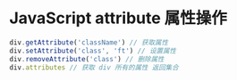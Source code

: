 # JavaScript attribute 属性操作

```js
div.getAttribute('className') // 获取属性
div.setAttribute('class', 'ft') // 设置属性
div.removeAttribute('class') // 删除属性
div.attributes // 获取 div 所有的属性 返回集合
```
